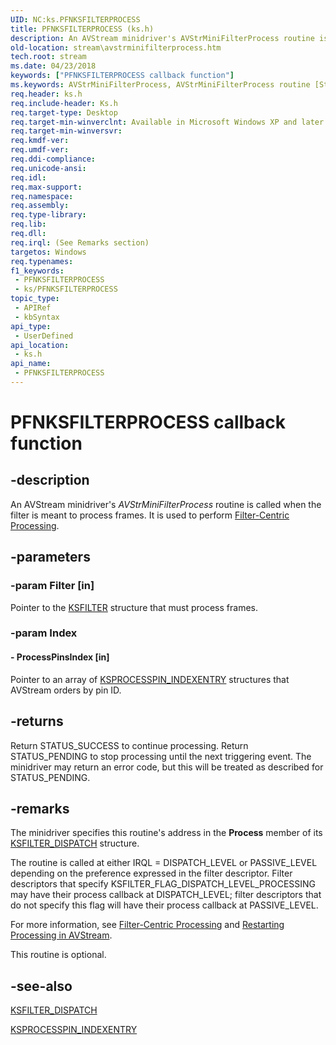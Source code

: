 ```yaml
---
UID: NC:ks.PFNKSFILTERPROCESS
title: PFNKSFILTERPROCESS (ks.h)
description: An AVStream minidriver's AVStrMiniFilterProcess routine is called when the filter is meant to process frames. It is used to perform Filter-Centric Processing.
old-location: stream\avstrminifilterprocess.htm
tech.root: stream
ms.date: 04/23/2018
keywords: ["PFNKSFILTERPROCESS callback function"]
ms.keywords: AVStrMiniFilterProcess, AVStrMiniFilterProcess routine [Streaming Media Devices], PFNKSFILTERPROCESS, avstclbk_220bff5f-a966-460b-9157-b512cfc9c336.xml, ks/AVStrMiniFilterProcess, stream.avstrminifilterprocess
req.header: ks.h
req.include-header: Ks.h
req.target-type: Desktop
req.target-min-winverclnt: Available in Microsoft Windows XP and later operating systems and DirectX 8.0 and later DirectX versions.
req.target-min-winversvr: 
req.kmdf-ver: 
req.umdf-ver: 
req.ddi-compliance: 
req.unicode-ansi: 
req.idl: 
req.max-support: 
req.namespace: 
req.assembly: 
req.type-library: 
req.lib: 
req.dll: 
req.irql: (See Remarks section)
targetos: Windows
req.typenames: 
f1_keywords:
 - PFNKSFILTERPROCESS
 - ks/PFNKSFILTERPROCESS
topic_type:
 - APIRef
 - kbSyntax
api_type:
 - UserDefined
api_location:
 - ks.h
api_name:
 - PFNKSFILTERPROCESS
---
```


# PFNKSFILTERPROCESS callback function


## -description

An AVStream minidriver's <i>AVStrMiniFilterProcess</i> routine is called when the filter is meant to process frames. It is used to perform <a href="/windows-hardware/drivers/stream/filter-centric-processing">Filter-Centric Processing</a>.

## -parameters

### -param Filter [in]


Pointer to the <a href="/windows-hardware/drivers/ddi/ks/ns-ks-_ksfilter">KSFILTER</a> structure that must process frames.

### -param Index

#### - ProcessPinsIndex [in]

Pointer to an array of <a href="/windows-hardware/drivers/ddi/ks/ns-ks-_ksprocesspin_indexentry">KSPROCESSPIN_INDEXENTRY</a> structures that AVStream orders by pin ID.

## -returns

Return STATUS_SUCCESS to continue processing. Return STATUS_PENDING to stop processing until the next triggering event. The minidriver may return an error code, but this will be treated as described for STATUS_PENDING.

## -remarks

The minidriver specifies this routine's address in the <b>Process</b> member of its <a href="/windows-hardware/drivers/ddi/ks/ns-ks-_ksfilter_dispatch">KSFILTER_DISPATCH</a> structure.

The routine is called at either IRQL = DISPATCH_LEVEL or PASSIVE_LEVEL depending on the preference expressed in the filter descriptor. Filter descriptors that specify KSFILTER_FLAG_DISPATCH_LEVEL_PROCESSING may have their process callback at DISPATCH_LEVEL; filter descriptors that do not specify this flag will have their process callback at PASSIVE_LEVEL.

For more information, see <a href="/windows-hardware/drivers/stream/filter-centric-processing">Filter-Centric Processing</a> and <a href="/windows-hardware/drivers/stream/restarting-processing-in-avstream">Restarting Processing in AVStream</a>.

This routine is optional.

## -see-also

<a href="/windows-hardware/drivers/ddi/ks/ns-ks-_ksfilter_dispatch">KSFILTER_DISPATCH</a>



<a href="/windows-hardware/drivers/ddi/ks/ns-ks-_ksprocesspin_indexentry">KSPROCESSPIN_INDEXENTRY</a>

